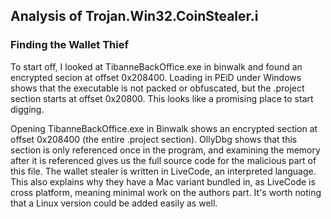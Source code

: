 ## Analysis of Trojan.Win32.CoinStealer.i

### Finding the Wallet Thief

To start off, I looked at TibanneBackOffice.exe in binwalk and found an encrypted secion at offset 0x208400. Loading in PEiD under Windows shows that the executable is not packed or obfuscated, but the .project section starts at offset 0x20800. This looks like a promising place to start digging.

Opening TibanneBackOffice.exe in Binwalk shows an encrypted section at offset 0x208400 (the entire .project section). OllyDbg shows that this section is only referenced once in the program, and examining the memory after it is referenced gives us the full source code for the malicious part of this file. The wallet stealer is written in LiveCode, an interpreted language. This also explains why they have a Mac variant bundled in, as LiveCode is cross platform, meaning minimal work on the authors part. It's worth noting that a Linux version could be added easily as well.
